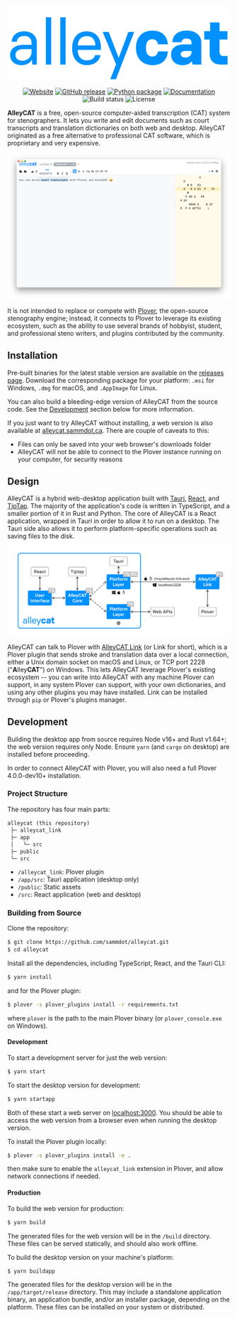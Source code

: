 <p align="center"><img alt="AlleyCAT" src="https://raw.githubusercontent.com/sammdot/alleycat/main/images/logo.svg"></p>

<p align="center">
<a href="https://alleycat.sammdot.ca"><img src="https://img.shields.io/website?url=https%3A%2F%2Falleycat.sammdot.ca" alt="Website"></a>
<a href="https://github.com/sammdot/alleycat/releases/latest"><img src="https://img.shields.io/github/v/release/sammdot/alleycat" alt="GitHub release"></a>
<a href="https://pypi.org/project/alleycat-link"><img src="https://img.shields.io/pypi/v/alleycat-link" alt="Python package"></a>
<a href="https://alleycat.readthedocs.io/en/stable/"><img src="https://readthedocs.org/projects/alleycat/badge/?version=stable" alt="Documentation"></a>
<img src="https://img.shields.io/github/workflow/status/sammdot/alleycat/build" alt="Build status">
<img src="https://img.shields.io/github/license/sammdot/alleycat" alt="License">
</p>

**AlleyCAT** is a free, open-source computer-aided transcription (CAT) system for stenographers. It lets you write and edit documents such as court transcripts and translation dictionaries on both web and desktop. AlleyCAT originated as a free alternative to professional CAT software, which is proprietary and very expensive.

![Screenshot of AlleyCAT running on macOS](https://raw.githubusercontent.com/sammdot/alleycat/main/images/screenshot.png)

It is not intended to replace or compete with [Plover](https://github.com/openstenoproject/plover), the open-source stenography engine; instead, it connects to Plover to leverage its existing ecosystem, such as the ability to use several brands of hobbyist, student, and professional steno writers, and plugins contributed by the community.

## Installation

Pre-built binaries for the latest stable version are available on the [releases page](https://github.com/sammdot/alleycat/releases/latest). Download the corresponding package for your platform: `.msi` for Windows, `.dmg` for macOS, and `.AppImage` for Linux.

You can also build a bleeding-edge version of AlleyCAT from the source code. See the [Development](#development) section below for more information.

If you just want to try AlleyCAT without installing, a web version is also available at [alleycat.sammdot.ca](https://alleycat.sammdot.ca). There are couple of caveats to this:

- Files can only be saved into your web browser's downloads folder
- AlleyCAT will not be able to connect to the Plover instance running on your computer, for security reasons

## Design

AlleyCAT is a hybrid web-desktop application built with [Tauri](https://tauri.app), [React](https://reactjs.org), and [TipTap](https://tiptap.dev). The majority of the application's code is written in TypeScript, and a smaller portion of it in Rust and Python. The core of AlleyCAT is a React application, wrapped in Tauri in order to allow it to run on a desktop. The Tauri side also allows it to perform platform-specific operations such as saving files to the disk.

![A diagram of all of AlleyCAT's components](https://raw.githubusercontent.com/sammdot/alleycat/main/images/diagram.svg)

AlleyCAT can talk to Plover with [AlleyCAT Link](https://pypi.org/project/alleycat-link) (or Link for short), which is a Plover plugin that sends stroke and translation data over a local connection, either a Unix domain socket on macOS and Linux, or TCP port 2228 ("**A**lley**CAT**") on Windows. This lets AlleyCAT leverage Plover's existing ecosystem -- you can write into AlleyCAT with any machine Plover can support, in any system Plover can support, with your own dictionaries, and using any other plugins you may have installed. Link can be installed through `pip` or Plover's plugins manager.

## Development

Building the desktop app from source requires Node v16+ and Rust v1.64+; the web version requires only Node. Ensure `yarn` (and `cargo` on desktop) are installed before proceeding.

In order to connect AlleyCAT with Plover, you will also need a full Plover 4.0.0-dev10+ installation.

### Project Structure

The repository has four main parts:

```
alleycat (this repository)
 ├─ alleycat_link
 ├─ app
 │   └─ src
 ├─ public
 └─ src
```

- `/alleycat_link`: Plover plugin
- `/app/src`: Tauri application (desktop only)
- `/public`: Static assets
- `/src`: React application (web and desktop)

### Building from Source

Clone the repository:

```bash
$ git clone https://github.com/sammdot/alleycat.git
$ cd alleycat
```

Install all the dependencies, including TypeScript, React, and the Tauri CLI:

```bash
$ yarn install
```

and for the Plover plugin:

```bash
$ plover -s plover_plugins install -r requirements.txt
```

where `plover` is the path to the main Plover binary (or `plover_console.exe`
on Windows).

#### Development

To start a development server for just the web version:

```bash
$ yarn start
```

To start the desktop version for development:

```bash
$ yarn startapp
```

Both of these start a web server on [localhost:3000](http://localhost:3000). You should be able to access the web version from a browser even when running the desktop version.

To install the Plover plugin locally:

```bash
$ plover -s plover_plugins install -e .
```

then make sure to enable the `alleycat_link` extension in Plover, and allow network connections if needed.

#### Production

To build the web version for production:

```bash
$ yarn build
```

The generated files for the web version will be in the `/build` directory. These files can be served statically, and should also work offline.

To build the desktop version on your machine's platform:

```bash
$ yarn buildapp
```

The generated files for the desktop version will be in the `/app/target/release` directory. This may include a standalone application binary, an application bundle, and/or an installer package, depending on the platform. These files can be installed on your system or distributed.
